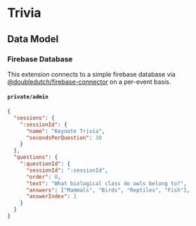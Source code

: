 # Trivia

## Data Model

### Firebase Database

This extension connects to a simple firebase database via
[@doubledutch/firebase-connector](https://www.npmjs.com/package/@doubledutch/firebase-connector)
on a per-event basis.

#### `private/admin`

```json
{
  "sessions": {
    ":sessionId": {
      "name": "Keynote Trivia",
      "secondsPerQuestion": 30
    }
  },
  "questions": {
    ":questionId": {
      "sessionId": ":sessionId",
      "order": 0,
      "text": "What biological class do owls belong to?",
      "answers": ["Mammals", "Birds", "Reptiles", "Fish"],
      "answerIndex": 1
    }
  }
}
```
